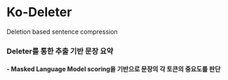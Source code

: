 # Ko-Deleter
Deletion based sentence compression

### Deleter를 통한 추출 기반 문장 요약
####    - Masked Language Model scoring을 기반으로 문장의 각 토큰의 중요도를 판단
